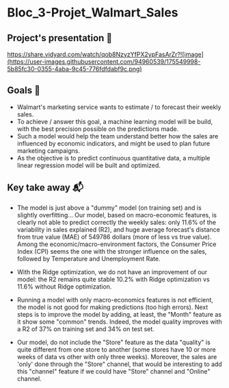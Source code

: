 # Bloc_3-Projet_Walmart_Sales

## Project's presentation 🎥
https://share.vidyard.com/watch/qob8NzyzYfPX2ypFasArZr?![image](https://user-images.githubusercontent.com/94960539/175549998-5b85fc30-0355-4aba-9c45-776fdfdabf9c.png)


## Goals 🎯
* Walmart's marketing service wants to estimate / to forecast their weekly sales.
* To achieve / answer this goal, a machine learning model will be build, with the best precision possible on the predictions made.
* Such a model would help the team understand better how the sales are influenced by economic indicators, and might be used to plan future marketing campaigns.
* As the objective is to predict continuous quantitative data, a multiple linear regression model will be built and optimized.

## Key take away 📬
* The model is just above a "dummy" model (on training set) and is slightly overfitting... Our model, based on macro-economic features, is clearly not able to predict correctly the weekly sales: only 11.6% of the variability in sales explained (R2), and huge average forecast's distance from true value (MAE) of 549786 dollars (more of less vs true value).
Among the economic/macro-environment factors, the Consumer Price Index (CPI) seems the one with the stronger influence on the sales, followed by Temperature and Unemployment Rate.

* With the Ridge optimization, we do not have an improvement of our model: the R2 remains quite stable 10.2% with Ridge optimization vs 11.6% without Ridge optimization.

* Running a model with only macro-economics features is not efficient, the model is not good for making predictions (too high errors). Next steps is to improve the model by adding, at least, the "Month" feature as it show some "common" trends. Indeed, the model quality improves with a R2 of 37% on training set and 34% on test set.

* Our model, do not include the "Store" feature as the data "quality" is quite different from one store to another (some stores have 10 or more weeks of data vs other with only three weeks). Moreover, the sales are 'only' done through the "Store" channel, that would be interesting to add this "channel" feature if we could have "Store" channel and "Online" channel.
